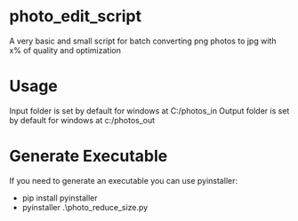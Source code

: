 # photo_edit_script
A very basic and small script for batch converting png photos to jpg with x% of quality and optimization

# Usage
Input folder is set by default for windows at C:/photos_in
Output folder is set by default for windows at c:/photos_out

# Generate Executable
If you need to generate an executable you can use pyinstaller:
- pip install pyinstaller
- pyinstaller .\photo_reduce_size.py


